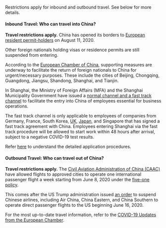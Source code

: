 Restrictions apply for inbound and outbound travel. See below for more details.

#### Inbound Travel: Who can travel into China?

**Travel restrictions apply.** China has opened its borders to [European resident permit-holders](https://www.garda.com/crisis24/news-alerts/368046/china-authorities-open-borders-to-european-residence-permit-holders-on-august-11-update-77) on August 11, 2020.

Other foreign nationals holding visas or residence permits are still suspended from entering.

According to the [European Chamber of China](https://www.europeanchamber.com.cn/en/national-news/3205/progress_made_regarding_return_of_foreign_nationals_to_china), supporting measures are underway to facilitate the return of foreign nationals to China for urgent/necessary purposes. These include the cities of Beijing, Chongqing, Guangdong, Jiangsu, Shandong, Shanghai, and Tianjin.

In Shanghai, the Ministry of Foreign Affairs (MFA) and the Shanghai Municipality Government have issued  a [normal channel and a fast track channel](https://mp.weixin.qq.com/s/5p9aRAGHT2WlnUB11toj7A) to facilitate the entry into China of employees essential for business operations.

The fast track channel is only applicable to employees of companies from Germany, France, South Korea, [UK](http://www.xinhuanet.com/english/2020-05/22/c_139080064.htm?from=singlemessage&isappinstalled=0), [Japan](https://mp.weixin.qq.com/s/UZnuu0asTLbd0_cl8lGYkQ), and Singapore that has signed a fast track agreement with China. Employees entering Shanghai via the fast track procedure will be allowed to start work within 48 hours after arrival, subject to a negative COVID-19 test results.

Refer [here](https://www.china-briefing.com/news/chinas-travel-restrictions-special-visa-applications/) to understand the detailed application procedures.

#### Outbound Travel: Who can travel out of China?

**Travel restrictions apply.** The [Civil Aviation Administration of China (CAAC)](http://www.caac.gov.cn/en/XWZX/) have allowed flights to approved cities to operate one international passenger flight a week starting from June 8, 2020 under the [five-one policy](https://www.caixinglobal.com/2020-05-23/flying-to-china-still-a-challenge-as-authorities-extend-restrictions-101557791.html).

This comes after the US Trump administration issued [an order](https://www.transportation.gov/sites/dot.gov/files/2020-06/China%20Part%20213%20Phase%20Order%2020120-6-1%20Final.pdf) to suspend Chinese airlines, including Air China, China Eastern, and China Southern to operate direct passenger flights to the US beginning June 16, 2020.

For the most up-to-date travel information, refer to the [COVID-19 Updates from the European Chamber](https://www.europeanchamber.com.cn/en/national-news/3131/focus_on_the_2019_ncov).
